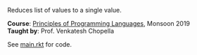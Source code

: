 Reduces list of values to a single value.

**Course**: [Principles of Programming Languages], Monsoon 2019<br>
**Taught by**: Prof. Venkatesh Chopella

See [main.rkt] for code.

[Principles of Programming Languages]: https://github.com/iiithf/principles-of-programming-languages
[main.rkt]: main.rkt
